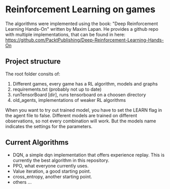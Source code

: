# Reinforcement Learning on games

The algorithms were implemented using the book: "Deep Reinforcement Learning Hands-On" written by Maxim Lapan.
He provides a github repo with multiple implementations, that can be found in here:
https://github.com/PacktPublishing/Deep-Reinforcement-Learning-Hands-On

## Project structure

The root folder consits of:
1. Different games, every game has a RL algorithm, models and graphs
2. requirements.txt (probably not up to date)
3. runTensorBoard [dir], runs tensorboard on a choosen directory
4. old_agents, implementations of weaker RL algorithms

When you want to try out trained model, you have to set the LEARN flag in the agent file to false.
Different models are trained on different observations, so not every combination will work. 
But the models name indicates the settings for the parameters.

## Current Algorithms

* DQN, a simple dqn implementation that offers experience replay. This is currently the best algorithm in this repository.
* PPO, what everyone currently uses.
* Value iteration, a good starting point.
* cross_entropy, another starting point.
* others ...
